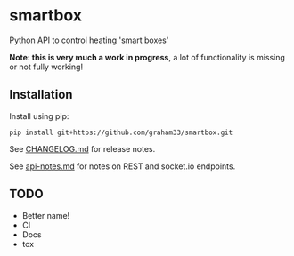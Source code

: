 # smartbox
Python API to control heating 'smart boxes'

**Note: this is very much a work in progress**, a lot of functionality is
missing or not fully working!

## Installation
Install using pip:

    pip install git+https://github.com/graham33/smartbox.git

See [CHANGELOG.md](./CHANGELOG.md) for release notes.

See [api-notes.md](./api-notes.md) for notes on REST and socket.io endpoints.

## TODO
* Better name!
* CI
* Docs
* tox

